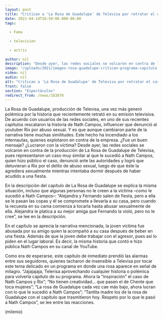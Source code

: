 ```yaml
---
layout: post
title: "Critican a 'La Rosa de Guadalupe' de Televisa por retratar el caso de abuso de Nath Campos"
date: 2021-04-14T16:59:00.000-06:00
tags:
  
  - Fama
  
  - television
  
  - actriz
  
author: nil
description: "Desde ayer, las redes sociales se volcaron en contra de la producción de La Rosa de Guadalupe de Televisa, pues representaron un caso muy similar al que le sucedió a Nath Campos. ¿Lucran con el dolor ajeno? ¿Fue una historia distinta? "
image: "/uploads/2021/images-rosa-guadalupe-critican-programa-capitulo.jpg"
video: nil
audio: nil
alt: "Critican a 'La Rosa de Guadalupe' de Televisa por retratar el caso de abuso de Nath Campos"
front: false
section: "Espectáculos"
redirect_from: /news/183876
---
```


La Rosa de Guadalupe, producción de Televisa, una vez más generó polémica por la historia que recientemente retrató en su emisión televisiva. De acuerdo con usuarios de las redes sociales, en uno de sus recientes capítulos rescataron la historia de Nath Campos, influencer que denunció al youtuber Rix por abuso sexual. Y es que aunque cambiaron parte de la narrativa tiene muchas similitudes. Este hecho ha incendiado a los internautas, quienes explotaron en contra de la empresa. ¿Fue un buen mensaje? ¿Lucraron con la víctima? Desde ayer, las redes sociales se volcaron en contra de la producción de La Rosa de Guadalupe de Televisa, pues representaron un caso muy similar al que le sucedió a Nath Campos, quien hizo público el caso, denunció ante las autoridades y logró que detuvieran a Rix por el delito de abuso sexual, luego de que éste la agrediera sexualmente mientras intentaba dormir después de haber acudido a una fiesta.

En la descripción del capítulo de La Rosa de Guadalupe se explica la misma situación, incluso que algunas personas no le creen a la víctima –como le sucedió a Nath Campos–: “Alejandra y Fernando salen de fiesta, pero a ella se le pasan las copas y él se compromete a llevarla a su casa, pero cuando la recuesta en su cama comienza a tocarla hasta abusar sexualmente de ella. Alejandra le platica a su mejor amiga que Fernando la violó, pero no le cree”, se lee en la descripción. 

En el capítulo se aprecia la narrativa mencionada, la joven víctima fue abusada por su amigo quien la acompañó a su casa después de beber en una fiesta. Además de que la joven debe trabajar con el agresor, pues así lo piden en el lugar laboral. Es decir, la misma historia que contó e hizo pública Nath Campos en su canal de YouTube. 

Como era de esperarse, este capítulo de inmediato prendió las alarmas entre sus seguidores, quienes tacharon de insensible a Televisa por tocar este tema delicado en un programa en donde una rosa aparece en señal de milagro. “Jajajajaja, Telerisa aprovechando cualquier historia o polémica para volverla capítulo de su programa. Ahora la “inspiración” el caso de Nath Campos y Rix”; “No tienen creatividad… que pasen el de Chente que toca mujeres”; “La rosa de Guadalupe cada vez cae más bajo, ahora lucran con lo que le sucedió a Nath Campos”; “Tantita madre los de la rosa de Guadalupe con el capítulo que trasmitieron hoy. Respeto por lo que le pasó a Nath Campos”, se lee entre las reacciones. 

(milenio)
